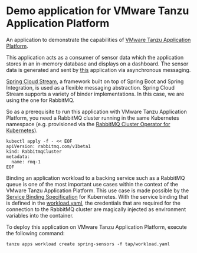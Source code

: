 # Demo application for VMware Tanzu Application Platform

An application to demonstrate the capabilities of [VMware Tanzu Application Platform](https://tanzu.vmware.com/application-platform).

This application acts as a consumer of sensor data which the application stores in an in-memory database and displays on a dashboard.
The sensor data is generated and sent by [this](https://github.com/tanzu-end-to-end/spring-sensors-sensor) application via asynchronous messaging.

[Spring Cloud Stream](https://spring.io/projects/spring-cloud-stream), a framework built on top of Spring Boot and Spring Integration, is used as a flexible messaging abstraction. 
Spring Cloud Stream supports a variety of binder implementations. In this case, we are using the one for RabbitMQ.

So as a prerequisite to run this application with VMware Tanzu Application Platform, you need a RabbitMQ cluster running in the same Kubernetes namespace (e.g. provisioned via the [RabbitMQ Cluster Operator for Kubernetes](https://www.rabbitmq.com/kubernetes/operator/operator-overview.html)).
```
kubectl apply -f - << EOF
apiVersion: rabbitmq.com/v1beta1
kind: RabbitmqCluster
metadata:
  name: rmq-1
EOF
```


Binding an application workload to a backing service such as a RabbitMQ queue is one of the most important use cases within the context of the VMware Tanzu Application Platform. 
This use case is made possible by the [Service Binding Specification](https://github.com/servicebinding/spec) for Kubernetes.
With the service binding that is defined in the [workload.yaml](tap/workload.yaml), the credentials that are required for the connection to the RabbitMQ cluster are magically injected as environment variables into the container.

To deploy this application on VMware Tanzu Application Platform, execute the following command:
```
tanzu apps workload create spring-sensors -f tap/workload.yaml
```
